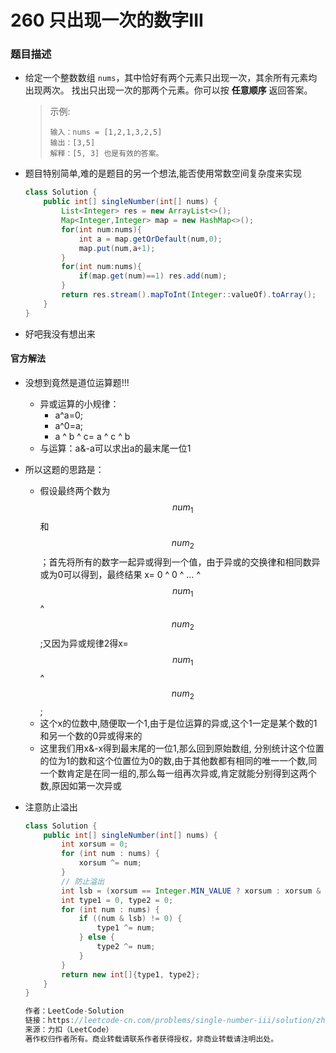 # 260 只出现一次的数字III

### 题目描述

- 给定一个整数数组 `nums`，其中恰好有两个元素只出现一次，其余所有元素均出现两次。 找出只出现一次的那两个元素。你可以按 **任意顺序** 返回答案。

  > 示例:
  >
  > ```
  > 输入：nums = [1,2,1,3,2,5]
  > 输出：[3,5]
  > 解释：[5, 3] 也是有效的答案。
  > ```

- 题目特别简单,难的是题目的另一个想法,能否使用常数空间复杂度来实现

  ```java
  class Solution {
      public int[] singleNumber(int[] nums) {
          List<Integer> res = new ArrayList<>();
          Map<Integer,Integer> map = new HashMap<>();
          for(int num:nums){
              int a = map.getOrDefault(num,0);
              map.put(num,a+1);
          }
          for(int num:nums){
              if(map.get(num)==1) res.add(num);
          }
          return res.stream().mapToInt(Integer::valueOf).toArray();
      }
  }
  ```

- 好吧我没有想出来

#### 官方解法

- 没想到竟然是道位运算题!!!

  - 异或运算的小规律：
    - a^a=0;
    - a^0=a;
    - a ^ b ^ c= a ^ c ^ b
  - 与运算：a&-a可以求出a的最末尾一位1

- 所以这题的思路是：

  - 假设最终两个数为$$num_1$$和$$num_2$$；首先将所有的数字一起异或得到一个值，由于异或的交换律和相同数异或为0可以得到，最终结果 x= 0 ^ 0 ^ … ^ $$num_1$$ ^ $$num_2$$;又因为异或规律2得x=$$num_1$$ ^ $$num_2$$;
  -  这个x的位数中,随便取一个1,由于是位运算的异或,这个1一定是某个数的1和另一个数的0异或得来的
  - 这里我们用x&-x得到最末尾的一位1,那么回到原始数组, 分别统计这个位置的位为1的数和这个位置位为0的数,由于其他数都有相同的唯一一个数,同一个数肯定是在同一组的,那么每一组再次异或,肯定就能分别得到这两个数,原因如第一次异或

- 注意防止溢出

  ```java
  class Solution {
      public int[] singleNumber(int[] nums) {
          int xorsum = 0;
          for (int num : nums) {
              xorsum ^= num;
          }
          // 防止溢出
          int lsb = (xorsum == Integer.MIN_VALUE ? xorsum : xorsum & (-xorsum));
          int type1 = 0, type2 = 0;
          for (int num : nums) {
              if ((num & lsb) != 0) {
                  type1 ^= num;
              } else {
                  type2 ^= num;
              }
          }
          return new int[]{type1, type2};
      }
  }
  
  作者：LeetCode-Solution
  链接：https://leetcode-cn.com/problems/single-number-iii/solution/zhi-chu-xian-yi-ci-de-shu-zi-iii-by-leet-4i8e/
  来源：力扣（LeetCode）
  著作权归作者所有。商业转载请联系作者获得授权，非商业转载请注明出处。
  ```

  